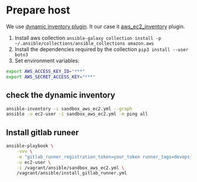 # Prepare host

We use [dynamic inventory plugin](https://docs.ansible.com/ansible/latest/plugins/inventory.html). It our case it [aws_ec2_inventory](https://docs.ansible.com/ansible/latest/collections/amazon/aws/aws_ec2_inventory.html) plugin.

1. Install aws collection `ansible-galaxy collection install -p ~/.ansible/collections/ansible_collections amazon.aws`
2. Install the dependencies required by the collection `pip3 install --user boto3`
3. Set environment variables:

```bash
export AWS_ACCESS_KEY_ID="***"
export AWS_SECRET_ACCESS_KEY="***"
```

## check the dynamic inventory

```bash
ansible-inventory -i sandbox_aws_ec2.yml --graph
ansible -u ec2-user -i sandbox_aws_ec2.yml -m ping all

```

## Install gitlab runeer

```bash
ansible-playbook \
    -vvv \
    -e "gitlab_runner_registration_token=your_token runner_tags=devops_school1,devops_school2" \
    -u ec2-user \
    -i /vagrant/ansible/sandbox_aws_ec2.yml \
    /vagrant/ansible/install_gitlab_runner.yml
```
